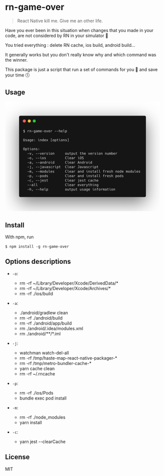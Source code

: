 # rn-game-over

> React Native kill me. Give me an other life.

Have you ever been in this situation when changes that you made in your code, are not considered by RN in your simulator 🧐

You tried everything : delete RN cache, ios build, android build...

It generally works but you don't really know why and which command was the winner.

This package is just a script that run a set of commands for you 🤩 and save your time 🕔

## Usage

![help](doc/help.png)

## Install

With npm, run

```
$ npm install -g rn-game-over
```

## Options descriptions

- `-o`:

  - rm -rf ~/Library/Developer/Xcode/DerivedData/\*
  - rm -rf ~/Library/Developer/Xcode/Archives/\*
  - rm -rf ./ios/build

- `-a`:

  - ./android/gradlew clean
  - rm -rf ./android/build
  - rm -rf ./android/app/build
  - rm ./android/.idea/modules.xml
  - rm ./android/\*\*/\*.iml

- `-j`:

  - watchman watch-del-all
  - rm -rf /tmp/haste-map-react-native-packager-\*
  - rm -rf /tmp/metro-bundler-cache-\*
  - yarn cache clean
  - rm -rf ~/.rncache

- `-p`:

  - rm -rf ./ios/Pods
  - bundle exec pod install

- `-m`:

  - rm -rf ./node_modules
  - yarn install

- `-c`:

  - yarn jest --clearCache

## License

MIT
